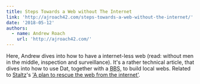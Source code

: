 ```yaml
---
title: Steps Towards a Web without The Internet
link: 'http://ajroach42.com/steps-towards-a-web-without-the-internet/'
date: '2018-05-12'
authors:
  - name: Andrew Roach
    url: 'http://ajroach42.com/'
---
```


Here, Andrew dives into how to have a internet-less web (read: without men in the middle, inspection and surveillance). It's a rather technical article, that dives into how to use Dat, together with a <abbr title="Bulletin Board System">BBS</abbr>, to build local webs. Related to [Staltz](https://staltz.com)'s ['A plan to rescue the web from the internet'](/bookmark/rescue-the-web).
